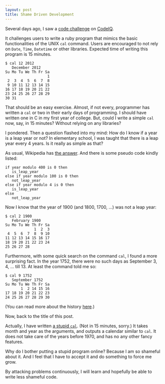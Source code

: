 ```yaml
---
layout: post
title: Shame Driven Development
---
```


Several days ago, I saw a [code challenge][code_challenge] on [CodeIQ][code_iq].

It challenges users to write a ruby program that mimics the basic functionalities of the UNIX `cal` command.
Users are encouraged to not rely on `Date`, `Time`, `Datetime` or other libraries.
Expected time of writing this program is 15 minutes.

    $ cal 12 2012
       December 2012
    Su Mo Tu We Th Fr Sa
                       1
     2  3  4  5  6  7  8
     9 10 11 12 13 14 15
    16 17 18 19 20 21 22
    23 24 25 26 27 28 29
    30 31

That should be an easy exercise.
Almost, if not every, programmer has written a `cal` or two in their early days of programming.
I should have written one in C in my first year of college.
But, could I write a simple `cal` now, say, in 15 minutes? Without relying on any libraries?

I pondered. Then a question flashed into my mind: How do I know if a year is a leap year or not?
In elementary school, I was taught that there is a leap year every 4 years.
Is it really as simple as that?

As usual, Wikipedia has [the answer][leap_year].
And there is some pseudo code kindly listed:

    if year modulo 400 is 0 then
       is_leap_year
    else if year modulo 100 is 0 then
       not_leap_year
    else if year modulo 4 is 0 then
       is_leap_year
    else
       not_leap_year

Now I know that the year of 1900 (and 1800, 1700, ...) was not a leap year:

    $ cal 2 1900
       February 1900
    Su Mo Tu We Th Fr Sa
                 1  2  3
     4  5  6  7  8  9 10
    11 12 13 14 15 16 17
    18 19 20 21 22 23 24
    25 26 27 28

Furthermore, with some quick search on the command `cal`, I found a more surprising fact.
In the year 1752, there were no such days as September 3, 4, ... till 13.
At least the command told me so:

    $ cal 9 1752
       September 1752
    Su Mo Tu We Th Fr Sa
           1  2 14 15 16
    17 18 19 20 21 22 23
    24 25 26 27 28 29 30

(You can read more about the history [here][cal_9_1752].)

Now, back to the title of this post.

Actually, I have written [a stupid `cal`][dcal]. (Not in 15 minutes, sorry.)
It takes month and year as the arguments, and outputs a calendar similar to `cal`.
It does not take care of the years before 1970, and has no any other fancy features.

Why do I bother putting a stupid program online?
Because I am so shameful about it.
And I feel that I have to accept it and do something to force me grow.

By attacking problems continuously, I will learn and hopefully be able to write less shameful code.


[code_challenge]: https://codeiq.jp/ace/tsukada_shinnosuke/q129
[code_iq]: https://codeiq.jp/
[leap_year]: http://en.wikipedia.org/wiki/Leap_year
[cal_9_1752]: http://www.csd.uwo.ca/staff/magi/personal/humour/Computer_Audience/'cal%209%201752'%20explained.html
[dcal]: https://github.com/Domon/dcal

